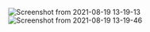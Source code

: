 ![Screenshot from 2021-08-19 13-19-13](https://user-images.githubusercontent.com/85872303/130113918-ed39983d-e0c9-47fc-8cb3-77c685e222bc.png)
![Screenshot from 2021-08-19 13-19-46](https://user-images.githubusercontent.com/85872303/130113926-623e6185-8ff2-439c-914f-adb9ec417f4e.png)
